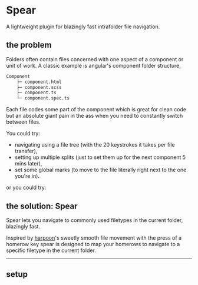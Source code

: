 # Spear

A lightweight plugin for blazingly fast intrafolder file navigation.

## the problem

Folders often contain files concerned with one aspect of a component or unit of work.
A classic example is angular's component folder structure.

```bash
Component
    ├─ component.html
    ├─ component.scss
    ├─ component.ts
    └─ component.spec.ts
```

Each file codes some part of the component which is great for clean code but an absolute giant pain in the ass when you need to constantly switch between files.

You could try: 
 - navigating using a file tree (with the 20 keystrokes it takes per file transfer),
 - setting up multiple splits (just to set them up for the next component 5 mins later),
 - set some global marks (to move to the file literally right next to the one you're in).

or you could try:

## the solution: Spear

Spear lets you navigate to commonly used filetypes in the current folder, blazingly fast.

Inspired by [harpoon](https://github.com/ThePrimeagen/harpoon)'s sweetly smooth file movement with the press of a homerow key
spear is designed to map your homerows to navigate to a specific filetype in the current folder.

---

## setup



